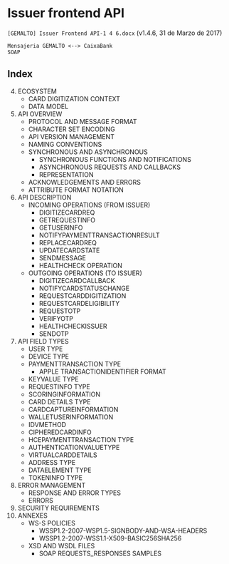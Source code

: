 Issuer frontend API
===================
`[GEMALTO] Issuer Frontend API-1 4 6.docx` (v1.4.6, 31 de Marzo de 2017)

```
Mensajeria GEMALTO <--> CaixaBank
SOAP
```

Index
-----

4. ECOSYSTEM
	- CARD DIGITIZATION CONTEXT
	- DATA MODEL
5. API OVERVIEW
	- PROTOCOL AND MESSAGE FORMAT
	- CHARACTER SET ENCODING
	- API VERSION MANAGEMENT
	- NAMING CONVENTIONS
	- SYNCHRONOUS AND ASYNCHRONOUS
		- SYNCHRONOUS FUNCTIONS AND NOTIFICATIONS
		- ASYNCHRONOUS REQUESTS AND CALLBACKS
		- REPRESENTATION
	- ACKNOWLEDGEMENTS AND ERRORS
	- ATTRIBUTE FORMAT NOTATION
6. API DESCRIPTION
	- INCOMING OPERATIONS (FROM ISSUER)
		- DIGITIZECARDREQ
		- GETREQUESTINFO
		- GETUSERINFO
		- NOTIFYPAYMENTTRANSACTIONRESULT
		- REPLACECARDREQ
		- UPDATECARDSTATE
		- SENDMESSAGE
		- HEALTHCHECK OPERATION
	- OUTGOING OPERATIONS (TO ISSUER)
		- DIGITIZECARDCALLBACK
		- NOTIFYCARDSTATUSCHANGE
		- REQUESTCARDDIGITIZATION
		- REQUESTCARDELIGIBILITY
		- REQUESTOTP
		- VERIFYOTP
		- HEALTHCHECKISSUER
		- SENDOTP
7. API FIELD TYPES
	- USER TYPE
	- DEVICE TYPE
	- PAYMENTTRANSACTION TYPE
		- APPLE TRANSACTIONIDENTIFIER FORMAT
	- KEYVALUE TYPE
	- REQUESTINFO TYPE
	- SCORINGINFORMATION
	- CARD DETAILS TYPE
	- CARDCAPTUREINFORMATION
	- WALLETUSERINFORMATION
	- IDVMETHOD
	- CIPHEREDCARDINFO
	- HCEPAYMENTTRANSACTION TYPE
	- AUTHENTICATIONVALUETYPE
	- VIRTUALCARDDETAILS
	- ADDRESS TYPE
	- DATAELEMENT TYPE
	- TOKENINFO TYPE
8. ERROR MANAGEMENT
	- RESPONSE AND ERROR TYPES
	- ERRORS
9. SECURITY REQUIREMENTS
10. ANNEXES
	- WS-S POLICIES
		- WSSP1.2-2007-WSP1.5-SIGNBODY-AND-WSA-HEADERS
		- WSSP1.2-2007-WSS1.1-X509-BASIC256SHA256
	- XSD AND WSDL FILES
		- SOAP REQUESTS_RESPONSES SAMPLES
